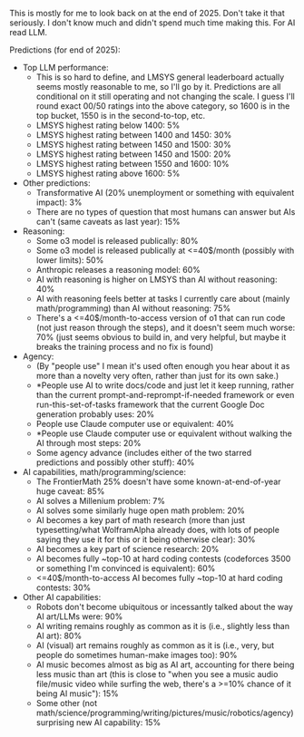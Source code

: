 This is mostly for me to look back on at the end of 2025. Don't take it that seriously. I don't know much and didn't spend much time making this. For AI read LLM.

Predictions (for end of 2025):
- Top LLM performance:
  - This is so hard to define, and LMSYS general leaderboard actually seems mostly reasonable to me, so I'll go by it. Predictions are all conditional on it still operating and not changing the scale. I guess I'll round exact 00/50 ratings into the above category, so 1600 is in the top bucket, 1550 is in the second-to-top, etc.
  - LMSYS highest rating below 1400: 5%
  - LMSYS highest rating between 1400 and 1450: 30%
  - LMSYS highest rating between 1450 and 1500: 30%
  - LMSYS highest rating between 1450 and 1500: 20%
  - LMSYS highest rating between 1550 and 1600: 10%
  - LMSYS highest rating above 1600: 5%
- Other predictions:
  - Transformative AI (20% unemployment or something with equivalent impact): 3%
  - There are no types of question that most humans can answer but AIs can't (same caveats as last year): 15%
- Reasoning:
  - Some o3 model is released publically: 80%
  - Some o3 model is released publically at <=40$/month (possibly with lower limits): 50%
  - Anthropic releases a reasoning model: 60%
  - AI with reasoning is higher on LMSYS than AI without reasoning: 40%
  - AI with reasoning feels better at tasks I currently care about (mainly math/programming) than AI without reasoning: 75%
  - There's a <=40$/month-to-access version of o1 that can run code (not just reason through the steps), and it doesn't seem much worse: 70% (just seems obvious to build in, and very helpful, but maybe it breaks the training process and no fix is found)
- Agency:
  - (By "people use" I mean it's used often enough you hear about it as more than a novelty very often, rather than just for its own sake.)
  - *People use AI to write docs/code and just let it keep running, rather than the current prompt-and-reprompt-if-needed framework or even run-this-set-of-tasks framework that the current Google Doc generation probably uses: 20%
  - People use Claude computer use or equivalent: 40%
  - *People use Claude computer use or equivalent without walking the AI through most steps: 20%
  - Some agency advance (includes either of the two starred predictions and possibly other stuff): 40%
- AI capabilities, math/programming/science:
  - The FrontierMath 25% doesn't have some known-at-end-of-year huge caveat: 85%
  - AI solves a Millenium problem: 7%
  - AI solves some similarly huge open math problem: 20%
  - AI becomes a key part of math research (more than just typesetting/what WolframAlpha already does, with lots of people saying they use it for this or it being otherwise clear): 30%
  - AI becomes a key part of science research: 20%
  - AI becomes fully ~top-10 at hard coding contests (codeforces 3500 or something I'm convinced is equivalent): 60%
  - <=40$/month-to-access AI becomes fully ~top-10 at hard coding contests: 30%
- Other AI capabilities:
  - Robots don't become ubiquitous or incessantly talked about the way AI art/LLMs were: 90%
  - AI writing remains roughly as common as it is (i.e., slightly less than AI art): 80%
  - AI (visual) art remains roughly as common as it is (i.e., very, but people do sometimes human-make images too): 90%
  - AI music becomes almost as big as AI art, accounting for there being less music than art (this is close to "when you see a music audio file/music video while surfing the web, there's a >=10% chance of it being AI music"): 15%
  - Some other (not math/science/programming/writing/pictures/music/robotics/agency) surprising new AI capability: 15%
